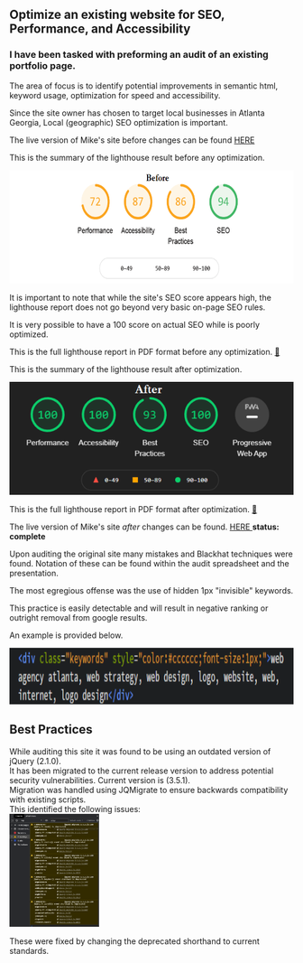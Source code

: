 ## Optimize an existing website for SEO, Performance, and Accessibility
 
### I have been tasked with preforming an audit of an existing portfolio page.

The area of focus is to identify potential improvements in semantic html, keyword usage, optimization for speed and accessibility. 

Since the site owner has chosen to target local businesses in Atlanta Georgia, Local (geographic) SEO optimization is important. 

The live version of Mike's site before changes can be found <a href="https://dev-kris.github.io/OC-Optimize-Existing-Website-SEO/site-before-changes/index.html"> HERE </a>

This is the summary of the lighthouse result before any optimization.

<img src="https://github.com/Dev-kris/OC-Optimize-Existing-Website-SEO/blob/main/site-audit/audit-before-changes.png" height="200px">

It is important to note that while the site's SEO score appears high, the lighthouse report does not go beyond very basic on-page SEO rules.

It is very possible to have a 100 score on actual SEO while is poorly optimized. 

This is the full lighthouse report in PDF format before any optimization.  <a href="https://github.com/Dev-kris/OC-Optimize-Existing-Website-SEO/blob/main/site-audit/Lighthouse%20Report%20Before.pdf">:open_file_folder:</a>


This is the summary of the lighthouse result after optimization.

<img src="https://github.com/Dev-kris/OC-Optimize-Existing-Website-SEO/blob/main/site-audit/audit-after-changes.png" height="200px">

This is the full lighthouse report in PDF format after optimization. <a href="https://github.com/Dev-kris/OC-Optimize-Existing-Website-SEO/blob/main/site-audit/Lighthouse%20Report%20After.pdf">:open_file_folder:</a>

The live version of Mike's site *after* changes can be found. <a href="https://dev-kris.github.io/OC-Optimize-Existing-Website-SEO/index.html"> HERE </a>
**status: complete**

Upon auditing the original site many mistakes and Blackhat techniques were found. Notation of these can be found within the audit spreadsheet and the presentation. 

The most egregious offense was the use of hidden 1px "invisible" keywords. 

This practice is easily detectable and will result in negative ranking or outright removal from google results.

An example is provided below.

<img src="https://github.com/Dev-kris/OC-Optimize-Existing-Website-SEO/blob/main/site-audit/blackhat-example.png" height="100px">

## Best Practices
While auditing this site it was found to be using an outdated version of jQuery (2.1.0).  
It has been migrated to the current release version to address potential security vulnerabilities. Current version is (3.5.1).  
Migration was handled using JQMigrate to ensure backwards compatibility with existing scripts.  
This identified the following issues:  
<img src="https://github.com/Dev-kris/OC-Optimize-Existing-Website-SEO/blob/main/site-audit/jquery-migration-errors.png" height="200px">

These were fixed by changing the deprecated shorthand to current standards.

